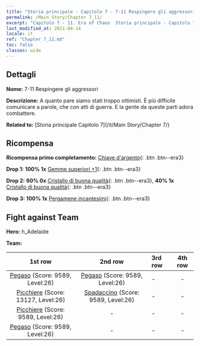 ```yaml
---
title: "Storia principale - Capitolo 7 - 7-11 Respingere gli aggressori"
permalink: /Main Story/Chapter 7_11/
excerpt: "Capitolo 7 - 11. Era of Chaos  Storia principale - Capitolo 7_11. 7-11 Respingere gli aggressori"
last_modified_at: 2021-04-14
locale: it
ref: "Chapter 7_11.md"
toc: false
classes: wide
---
```


## Dettagli

 **Nome:** 7-11 Respingere gli aggressori

 **Descrizione:** A quanto pare siamo stati troppo ottimisti. È più difficile comunicare a parole, che con atti di guerra. E la gente da queste parti adora combattere.

 **Related to:** [Storia principale Capitolo 7](/it/Main Story/Chapter 7/)

## Ricompensa

 **Ricompensa primo completamento:** [Chiave d'argento](/it/Items/con_693/){: .btn .btn--era3}

 **Drop 1:** **100% 1x** [Gemme superiori +1](/it/Items/mat_23/){: .btn .btn--era3}

 **Drop 2:** **60% 0x** [Cristallo di buona qualità](/it/Items/mat_17/){: .btn .btn--era3}, **40% 1x** [Cristallo di buona qualità](/it/Items/mat_17/){: .btn .btn--era3}

 **Drop 3:** **100% 1x** [Pergamene incantesimi](/it/Items/con_694/){: .btn .btn--era3}


## Fight against Team
 **Hero:** h_Adelaide

 **Team:**


  | 1st row | 2nd row | 3rd row | 4th row |
  |:----:|:----:|:----|:----:|
  | [Pegaso](/it/units/Pegasus/) (Score: 9589, Level:26)  | [Pegaso](/it/units/Pegasus/) (Score: 9589, Level:26)  | - | - |
  | [Picchiere](/it/units/Pikeman/) (Score: 13127, Level:26)  | [Spadaccino](/it/units/Swordsman/) (Score: 9589, Level:26)  | - | - |
  | [Picchiere](/it/units/Pikeman/) (Score: 9589, Level:26)  | - | - | - |
  | [Pegaso](/it/units/Pegasus/) (Score: 9589, Level:26)  | - | - | - |


